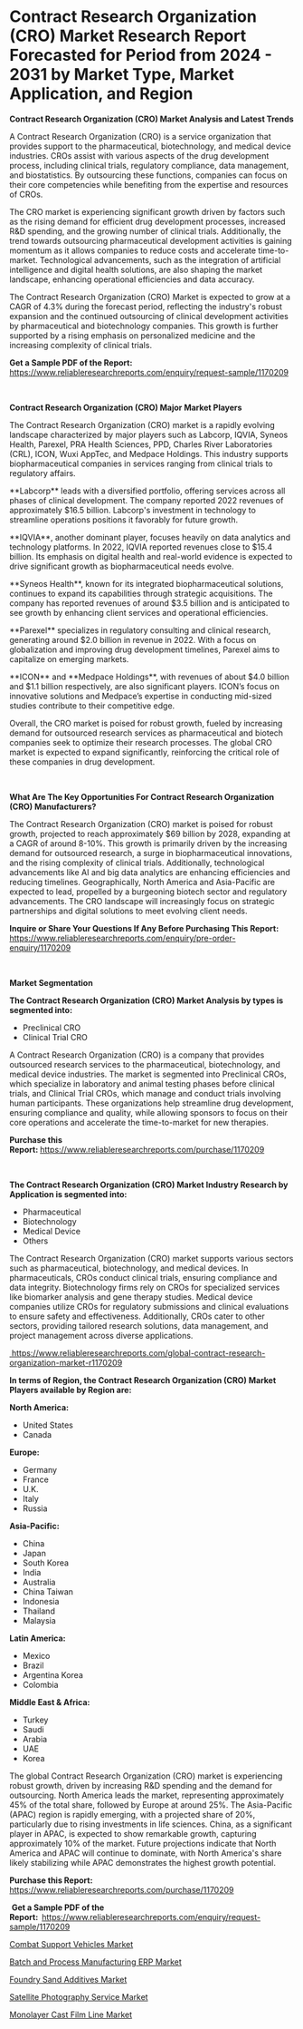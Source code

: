 <p><h1>Contract Research Organization (CRO) Market Research Report Forecasted for Period from 2024 -  2031 by Market Type, Market Application, and Region</h1></p><p><strong>Contract Research Organization (CRO) Market Analysis and Latest Trends</strong></p>
<p><p>A Contract Research Organization (CRO) is a service organization that provides support to the pharmaceutical, biotechnology, and medical device industries. CROs assist with various aspects of the drug development process, including clinical trials, regulatory compliance, data management, and biostatistics. By outsourcing these functions, companies can focus on their core competencies while benefiting from the expertise and resources of CROs.</p><p>The CRO market is experiencing significant growth driven by factors such as the rising demand for efficient drug development processes, increased R&D spending, and the growing number of clinical trials. Additionally, the trend towards outsourcing pharmaceutical development activities is gaining momentum as it allows companies to reduce costs and accelerate time-to-market. Technological advancements, such as the integration of artificial intelligence and digital health solutions, are also shaping the market landscape, enhancing operational efficiencies and data accuracy.</p><p>The Contract Research Organization (CRO) Market is expected to grow at a CAGR of 4.3% during the forecast period, reflecting the industry's robust expansion and the continued outsourcing of clinical development activities by pharmaceutical and biotechnology companies. This growth is further supported by a rising emphasis on personalized medicine and the increasing complexity of clinical trials.</p></p>
<p><strong>Get a Sample PDF of the Report:&nbsp;</strong> <a href="https://www.reliableresearchreports.com/enquiry/request-sample/1170209?utm_campaign=10&utm_medium=2&utm_source=Github&utm_content=ia&utm_term=30102024&utm_id=contract-research-organization-cro">https://www.reliableresearchreports.com/enquiry/request-sample/1170209</a></p>
<p>&nbsp;</p>
<p><strong>Contract Research Organization (CRO) Major Market Players</strong></p>
<p><p>The Contract Research Organization (CRO) market is a rapidly evolving landscape characterized by major players such as Labcorp, IQVIA, Syneos Health, Parexel, PRA Health Sciences, PPD, Charles River Laboratories (CRL), ICON, Wuxi AppTec, and Medpace Holdings. This industry supports biopharmaceutical companies in services ranging from clinical trials to regulatory affairs.</p><p>**Labcorp** leads with a diversified portfolio, offering services across all phases of clinical development. The company reported 2022 revenues of approximately $16.5 billion. Labcorp's investment in technology to streamline operations positions it favorably for future growth.</p><p>**IQVIA**, another dominant player, focuses heavily on data analytics and technology platforms. In 2022, IQVIA reported revenues close to $15.4 billion. Its emphasis on digital health and real-world evidence is expected to drive significant growth as biopharmaceutical needs evolve.</p><p>**Syneos Health**, known for its integrated biopharmaceutical solutions, continues to expand its capabilities through strategic acquisitions. The company has reported revenues of around $3.5 billion and is anticipated to see growth by enhancing client services and operational efficiencies.</p><p>**Parexel** specializes in regulatory consulting and clinical research, generating around $2.0 billion in revenue in 2022. With a focus on globalization and improving drug development timelines, Parexel aims to capitalize on emerging markets.</p><p>**ICON** and **Medpace Holdings**, with revenues of about $4.0 billion and $1.1 billion respectively, are also significant players. ICON’s focus on innovative solutions and Medpace’s expertise in conducting mid-sized studies contribute to their competitive edge.</p><p>Overall, the CRO market is poised for robust growth, fueled by increasing demand for outsourced research services as pharmaceutical and biotech companies seek to optimize their research processes. The global CRO market is expected to expand significantly, reinforcing the critical role of these companies in drug development.</p></p>
<p>&nbsp;</p>
<p><strong>What Are The Key Opportunities For Contract Research Organization (CRO) Manufacturers?</strong></p>
<p><p>The Contract Research Organization (CRO) market is poised for robust growth, projected to reach approximately $69 billion by 2028, expanding at a CAGR of around 8-10%. This growth is primarily driven by the increasing demand for outsourced research, a surge in biopharmaceutical innovations, and the rising complexity of clinical trials. Additionally, technological advancements like AI and big data analytics are enhancing efficiencies and reducing timelines. Geographically, North America and Asia-Pacific are expected to lead, propelled by a burgeoning biotech sector and regulatory advancements. The CRO landscape will increasingly focus on strategic partnerships and digital solutions to meet evolving client needs.</p></p>
<p><strong>Inquire or Share Your Questions If Any Before Purchasing This Report:</strong> <a href="https://www.reliableresearchreports.com/enquiry/pre-order-enquiry/1170209?utm_campaign=10&utm_medium=2&utm_source=Github&utm_content=ia&utm_term=30102024&utm_id=contract-research-organization-cro">https://www.reliableresearchreports.com/enquiry/pre-order-enquiry/1170209</a></p>
<p>&nbsp;</p>
<p><strong>Market Segmentation</strong></p>
<p><strong>The Contract Research Organization (CRO) Market Analysis by types is segmented into:</strong></p>
<p><ul><li>Preclinical CRO</li><li>Clinical Trial CRO</li></ul></p>
<p><p>A Contract Research Organization (CRO) is a company that provides outsourced research services to the pharmaceutical, biotechnology, and medical device industries. The market is segmented into Preclinical CROs, which specialize in laboratory and animal testing phases before clinical trials, and Clinical Trial CROs, which manage and conduct trials involving human participants. These organizations help streamline drug development, ensuring compliance and quality, while allowing sponsors to focus on their core operations and accelerate the time-to-market for new therapies.</p></p>
<p><strong>Purchase this Report:&nbsp;</strong><a href="https://www.reliableresearchreports.com/purchase/1170209?utm_campaign=10&utm_medium=2&utm_source=Github&utm_content=ia&utm_term=30102024&utm_id=contract-research-organization-cro">https://www.reliableresearchreports.com/purchase/1170209</a></p>
<p>&nbsp;</p>
<p><strong>The Contract Research Organization (CRO) Market Industry Research by Application is segmented into:</strong></p>
<p><ul><li>Pharmaceutical</li><li>Biotechnology</li><li>Medical Device</li><li>Others</li></ul></p>
<p><p>The Contract Research Organization (CRO) market supports various sectors such as pharmaceutical, biotechnology, and medical devices. In pharmaceuticals, CROs conduct clinical trials, ensuring compliance and data integrity. Biotechnology firms rely on CROs for specialized services like biomarker analysis and gene therapy studies. Medical device companies utilize CROs for regulatory submissions and clinical evaluations to ensure safety and effectiveness. Additionally, CROs cater to other sectors, providing tailored research solutions, data management, and project management across diverse applications.</p></p>
<p><a href="https://www.reliableresearchreports.com/global-contract-research-organization-market-r1170209?utm_campaign=10&utm_medium=2&utm_source=Github&utm_content=ia&utm_term=30102024&utm_id=contract-research-organization-cro">&nbsp;https://www.reliableresearchreports.com/global-contract-research-organization-market-r1170209</a></p>
<p><strong>In terms of Region, the Contract Research Organization (CRO) Market Players available by Region are:</strong></p>
<p>
    <p> <strong> North America: </strong>
        <ul>
            <li>United States</li>
            <li>Canada</li>
        </ul>
        </p> 
    <p> <strong> Europe: </strong>
        <ul>
            <li>Germany</li>
            <li>France</li>
            <li>U.K.</li>
            <li>Italy</li>
            <li>Russia</li>
        </ul>
        </p> 
    <p> <strong> Asia-Pacific: </strong>
        <ul>
            <li>China</li>
            <li>Japan</li>
            <li>South Korea</li>
            <li>India</li>
            <li>Australia</li>
            <li>China Taiwan</li>
            <li>Indonesia</li>
            <li>Thailand</li>
            <li>Malaysia</li>
        </ul>
        </p> 
    <p> <strong> Latin America: </strong>
        <ul>
            <li>Mexico</li>
            <li>Brazil</li>
            <li>Argentina Korea</li>
            <li>Colombia</li>
        </ul>
        </p> 
    <p> <strong> Middle East & Africa: </strong>
        <ul>
            <li>Turkey</li>
            <li>Saudi</li>
            <li>Arabia</li>
            <li>UAE</li>
            <li>Korea</li>
        </ul>
    </p>
    </p>
<p><p>The global Contract Research Organization (CRO) market is experiencing robust growth, driven by increasing R&D spending and the demand for outsourcing. North America leads the market, representing approximately 45% of the total share, followed by Europe at around 25%. The Asia-Pacific (APAC) region is rapidly emerging, with a projected share of 20%, particularly due to rising investments in life sciences. China, as a significant player in APAC, is expected to show remarkable growth, capturing approximately 10% of the market. Future projections indicate that North America and APAC will continue to dominate, with North America's share likely stabilizing while APAC demonstrates the highest growth potential.</p></p>
<p><strong>Purchase this Report: </strong><a href="https://www.reliableresearchreports.com/purchase/1170209?utm_campaign=10&utm_medium=2&utm_source=Github&utm_content=ia&utm_term=30102024&utm_id=contract-research-organization-cro">https://www.reliableresearchreports.com/purchase/1170209</a></p>
<p>&nbsp;<strong>Get a Sample PDF of the Report:&nbsp;&nbsp;</strong><a href="https://www.reliableresearchreports.com/enquiry/request-sample/1170209?utm_campaign=10&utm_medium=2&utm_source=Github&utm_content=ia&utm_term=30102024&utm_id=contract-research-organization-cro">https://www.reliableresearchreports.com/enquiry/request-sample/1170209</a></p>
<p><strong></strong></p>
<p><p><a href="https://www.linkedin.com/pulse/analyzing-global-combat-support-vehicles-market-growth-prospects-5mhye?utm_campaign=10&utm_medium=2&utm_source=Github&utm_content=ia&utm_term=30102024&utm_id=contract-research-organization-cro">Combat Support Vehicles Market</a></p><p><a href="https://github.com/kimhelmer83/Market-Research-Report-List-1/blob/main/batch-and-process-manufacturing-erp-market.md?utm_campaign=10&utm_medium=2&utm_source=Github&utm_content=ia&utm_term=30102024&utm_id=contract-research-organization-cro">Batch and Process Manufacturing ERP Market</a></p><p><a href="https://www.linkedin.com/pulse/foundry-sand-additives-market-outlook-complete-industry-h2hnc?utm_campaign=10&utm_medium=2&utm_source=Github&utm_content=ia&utm_term=30102024&utm_id=contract-research-organization-cro">Foundry Sand Additives Market</a></p><p><a href="https://github.com/JubayerMia832/Market-Research-Report-List-1/blob/main/satellite-photography-service-market.md?utm_campaign=10&utm_medium=2&utm_source=Github&utm_content=ia&utm_term=30102024&utm_id=contract-research-organization-cro">Satellite Photography Service Market</a></p><p><a href="https://issuu.com/reportprime-2/docs/monolayer-cast-film-line-market-siz_cc973873964601?utm_campaign=10&utm_medium=2&utm_source=Github&utm_content=ia&utm_term=30102024&utm_id=contract-research-organization-cro">Monolayer Cast Film Line Market</a></p></p>
